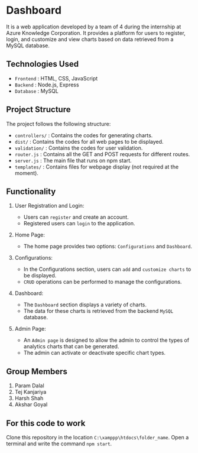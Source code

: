 # Dashboard

It is a web application developed by a team of 4 during the internship at Azure Knowledge Corporation. It provides a platform for users to register, login, and customize and view charts based on data retrieved from a MySQL database.

## Technologies Used

- `Frontend` : HTML, CSS, JavaScript
- `Backend` : Node.js, Express
- `Database` : MySQL

## Project Structure

The project follows the following structure:

- `controllers/` : Contains the codes for generating charts.
- `dist/` : Contains the codes for all web pages to be displayed.
- `validation/` : Contains the codes for user validation.
- `router.js` : Contains all the GET and POST requests for different routes.
- `server.js` : The main file that runs on npm start.
- `templates/` : Contains files for webpage display (not required at the moment).

## Functionality

1. User Registration and Login:
   - Users can `register` and create an account.
   - Registered users can `login` to the application.

2. Home Page:
   - The home page provides two options: `Configurations` and `Dashboard`.

3. Configurations:
   - In the Configurations section, users can `add` and `customize charts` to be displayed.
   - `CRUD` operations can be performed to manage the configurations.

4. Dashboard:
   - The `Dashboard` section displays a variety of charts.
   - The data for these charts is retrieved from the backend `MySQL` database.

5. Admin Page:
   - An `Admin page` is designed to allow the admin to control the types of analytics charts that can be generated.
   - The admin can activate or deactivate specific chart types.

## Group Members

1. Param Dalal
2. Tej Kanjariya
3. Harsh Shah
4. Akshar Goyal

## For this code to work

Clone this repository in the location `C:\xamppp\htdocs\folder_name`.
Open a terminal and write the command `npm start`.
